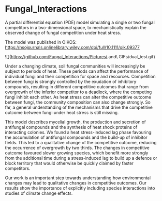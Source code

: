 # Fungal_Interactions
A partial differential equation (PDE) model simulating a single or two fungal competitors in a two-dimensional space, to mechanistically explain the observed change of fungal competition under heat stress.

The model was published in OIKOS: https://nsojournals.onlinelibrary.wiley.com/doi/full/10.1111/oik.09377

![](https://github.com/Fungal_Interactions/Pictures\ and\ GIFs/dual_test.gif)

Under a changing climate, soil fungal communities will increasingly be subject to periods of heat. These periods can affect the performance of individual fungi and their competition for space and resources. Competition between fungi is strongly controlled by the exudation of inhibitory compounds, resulting in different competitive outcomes that range from overgrowth of the inferior competitor to a deadlock, where the competing fungi inhibit each other. As heat stress can alter the competitive outcome between fungi, the community composition can also change strongly. So far, a general understanding of the mechanisms that drive the competitive outcome between fungi under heat stress is still missing. 

This model describes mycelial growth, the production and secretion of antifungal compounds and the synthesis of heat shock proteins of interacting colonies. We found a heat stress-induced lag phase favouring the accumulation of antifungal compounds and the build-up of inhibitor fields. This led to a qualitative change of the competitive outcome, reducing the occurrence of overgrowth by two thirds. The changes in competitive outcome favoured slower growing species, which benefit more strongly from the additional time during a stress-induced lag to build up a defence or block territory that would otherwise be quickly claimed by faster competitors.

Our work is an important step towards understanding how environmental changes may lead to qualitative changes in competitive outcomes. Our results show the importance of explicitly including species interactions into studies of climate change effects.
